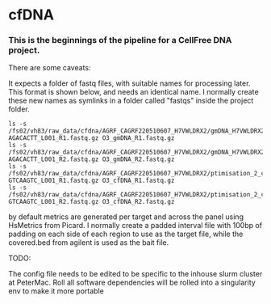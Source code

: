 # cfDNA

### This is the beginnings of the pipeline for a CellFree DNA project.

There are some caveats:

It expects a folder of fastq files, with suitable names for processing later. This format is shown below, and needs an identical name.  I normally create these new names as symlinks in a folder called "fastqs" inside the project folder.

```
ls -s /fs02/vh83/raw_data/cfdna/AGRF_CAGRF220510607_H7VWLDRX2/gmDNA_H7VWLDRX2_CTACCGAA-AGACACTT_L001_R1.fastq.gz O3_gmDNA_R1.fastq.gz
ls -s /fs02/vh83/raw_data/cfdna/AGRF_CAGRF220510607_H7VWLDRX2/gmDNA_H7VWLDRX2_CTACCGAA-AGACACTT_L001_R2.fastq.gz O3_gmDNA_R2.fastq.gz
ls -s /fs02/vh83/raw_data/cfdna/AGRF_CAGRF220510607_H7VWLDRX2/ptimisation_2_cfDNA_H7VWLDRX2_CTACAATG-GTCAAGTC_L001_R1.fastq.gz O3_cfDNA_R1.fastq.gz
ls -s /fs02/vh83/raw_data/cfdna/AGRF_CAGRF220510607_H7VWLDRX2/ptimisation_2_cfDNA_H7VWLDRX2_CTACAATG-GTCAAGTC_L001_R2.fastq.gz O3_cfDNA_R2.fastq.gz
```
by default metrics are generated per target and across the panel using HsMetrics from Picard.  I normally create a padded interval file with 100bp of padding on each side of each region to use as the target file, while the covered.bed from agilent is used as the bait file.


TODO:

The config file needs to be edited to be specific to the inhouse slurm cluster at PeterMac.
Roll all software dependencies will be rolled into a singularity env to make it more portable




